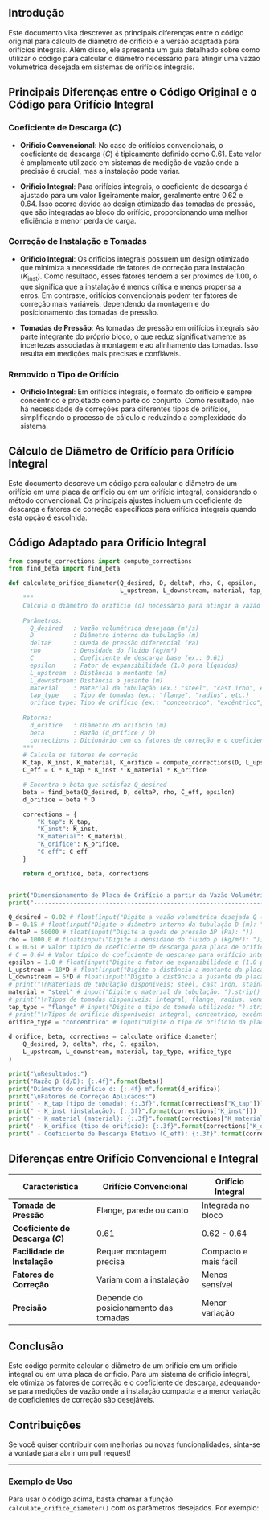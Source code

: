 ## Introdução

Este documento visa descrever as principais diferenças entre o código original para cálculo de diâmetro de orifício e a versão adaptada para orifícios integrais. Além disso, ele apresenta um guia detalhado sobre como utilizar o código para calcular o diâmetro necessário para atingir uma vazão volumétrica desejada em sistemas de orifícios integrais.

## Principais Diferenças entre o Código Original e o Código para Orifício Integral

### Coeficiente de Descarga ($C$)

- **Orifício Convencional**: No caso de orifícios convencionais, o coeficiente de descarga ($C$) é tipicamente definido como $0.61$. Este valor é amplamente utilizado em sistemas de medição de vazão onde a precisão é crucial, mas a instalação pode variar.
  
- **Orifício Integral**: Para orifícios integrais, o coeficiente de descarga é ajustado para um valor ligeiramente maior, geralmente entre $0.62$ e $0.64$. Isso ocorre devido ao design otimizado das tomadas de pressão, que são integradas ao bloco do orifício, proporcionando uma melhor eficiência e menor perda de carga.

### Correção de Instalação e Tomadas

- **Orifício Integral**: Os orifícios integrais possuem um design otimizado que minimiza a necessidade de fatores de correção para instalação ($K_{\text{inst}}$). Como resultado, esses fatores tendem a ser próximos de $1.00$, o que significa que a instalação é menos crítica e menos propensa a erros. Em contraste, orifícios convencionais podem ter fatores de correção mais variáveis, dependendo da montagem e do posicionamento das tomadas de pressão.
  
- **Tomadas de Pressão**: As tomadas de pressão em orifícios integrais são parte integrante do próprio bloco, o que reduz significativamente as incertezas associadas à montagem e ao alinhamento das tomadas. Isso resulta em medições mais precisas e confiáveis.

### Removido o Tipo de Orifício

- **Orifício Integral**: Em orifícios integrais, o formato do orifício é sempre concêntrico e projetado como parte do conjunto. Como resultado, não há necessidade de correções para diferentes tipos de orifícios, simplificando o processo de cálculo e reduzindo a complexidade do sistema.

## Cálculo de Diâmetro de Orifício para Orifício Integral

Este documento descreve um código para calcular o diâmetro de um orifício em uma placa de orifício ou em um orifício integral, considerando o método convencional. Os principais ajustes incluem um coeficiente de descarga e fatores de correção específicos para orifícios integrais quando esta opção é escolhida.

## Código Adaptado para Orifício Integral

```python
from compute_corrections import compute_corrections
from find_beta import find_beta

def calculate_orifice_diameter(Q_desired, D, deltaP, rho, C, epsilon,
                               L_upstream, L_downstream, material, tap_type ="integral", orifice_type ="integral"):
    """
    Calcula o diâmetro do orifício (d) necessário para atingir a vazão volumétrica desejada.
    
    Parâmetros:
      Q_desired   : Vazão volumétrica desejada (m³/s)
      D           : Diâmetro interno da tubulação (m)
      deltaP      : Queda de pressão diferencial (Pa)
      rho         : Densidade do fluido (kg/m³)
      C           : Coeficiente de descarga base (ex.: 0.61)
      epsilon     : Fator de expansibilidade (1.0 para líquidos)
      L_upstream  : Distância a montante (m)
      L_downstream: Distância a jusante (m)
      material    : Material da tubulação (ex.: "steel", "cast iron", etc.)      
      tap_type    : Tipo de tomadas (ex.: "flange", "radius", etc.)
      orifice_type: Tipo de orifício (ex.: "concentrico", "excêntrico", "segmental", "conica", "bordo")
    
    Retorna:
      d_orifice   : Diâmetro do orifício (m)
      beta        : Razão (d_orifice / D)
      corrections : Dicionário com os fatores de correção e o coeficiente efetivo.
    """
    # Calcula os fatores de correção
    K_tap, K_inst, K_material, K_orifice = compute_corrections(D, L_upstream, L_downstream, material, tap_type, orifice_type)
    C_eff = C * K_tap * K_inst * K_material * K_orifice

    # Encontra o beta que satisfaz Q_desired
    beta = find_beta(Q_desired, D, deltaP, rho, C_eff, epsilon)
    d_orifice = beta * D

    corrections = {
        "K_tap": K_tap,
        "K_inst": K_inst,
        "K_material": K_material,
        "K_orifice": K_orifice,
        "C_eff": C_eff
    }

    return d_orifice, beta, corrections


print("Dimensionamento de Placa de Orifício a partir da Vazão Volumétrica Desejada")
print("-----------------------------------------------------------------------")

Q_desired = 0.02 # float(input("Digite a vazão volumétrica desejada Q (Nm³/s): "))
D = 0.15 # float(input("Digite o diâmetro interno da tubulação D (m): "))
deltaP = 50000 # float(input("Digite a queda de pressão ΔP (Pa): "))
rho = 1000.0 # float(input("Digite a densidade do fluido ρ (kg/m³): "))
C = 0.61 # Valor típico do coeficiente de descarga para placa de orifício
# C = 0.64 # Valor típico do coeficiente de descarga para orifício integral 
epsilon = 1.0 # float(input("Digite o fator de expansibilidade ε (1.0 para líquidos): "))
L_upstream = 10*D # float(input("Digite a distância a montante da placa (m): "))
L_downstream = 5*D # float(input("Digite a distância a jusante da placa (m): "))
# print("\nMateriais de tubulação disponíveis: steel, cast iron, stainless steel, plastic, copper")
material = "steel" # input("Digite o material da tubulação: ").strip()
# print("\nTipos de tomadas disponíveis: integral, flange, radius, vena, corner, pipe")
tap_type = "flange" # input("Digite o tipo de tomada utilizado: ").strip()
# print("\nTipos de orifício disponíveis: integral, concentrico, excêntrico, segmental, conica, bordo")
orifice_type = "concentrico" # input("Digite o tipo de orifício da placa: ").strip()
        
d_orifice, beta, corrections = calculate_orifice_diameter(
    Q_desired, D, deltaP, rho, C, epsilon,
    L_upstream, L_downstream, material, tap_type, orifice_type
)

print("\nResultados:")
print("Razão β (d/D): {:.4f}".format(beta))
print("Diâmetro do orifício d: {:.4f} m".format(d_orifice))
print("\nFatores de Correção Aplicados:")
print(" - K_tap (tipo de tomada): {:.3f}".format(corrections["K_tap"]))
print(" - K_inst (instalação): {:.3f}".format(corrections["K_inst"]))
print(" - K_material (material): {:.3f}".format(corrections["K_material"]))
print(" - K_orifice (tipo de orifício): {:.3f}".format(corrections["K_orifice"]))
print(" - Coeficiente de Descarga Efetivo (C_eff): {:.3f}".format(corrections["C_eff"]))

```

## Diferenças entre Orifício Convencional e Integral

| Característica          | Orifício Convencional      | Orifício Integral |
|------------------------|--------------------------|-------------------|
| **Tomada de Pressão**  | Flange, parede ou canto  | Integrada no bloco |
| **Coeficiente de Descarga ($C$)** | 0.61 | 0.62 - 0.64 |
| **Facilidade de Instalação** | Requer montagem precisa | Compacto e mais fácil |
| **Fatores de Correção** | Variam com a instalação | Menos sensível |
| **Precisão** | Depende do posicionamento das tomadas | Menor variação |

## Conclusão

Este código permite calcular o diâmetro de um orifício em um orifício integral ou em uma placa de orifício. Para um sistema de orifício integral, ele otimiza os fatores de correção e o coeficiente de descarga, adequando-se para medições de vazão onde a instalação compacta e a menor variação de coeficientes de correção são desejáveis.

## Contribuições

Se você quiser contribuir com melhorias ou novas funcionalidades, sinta-se à vontade para abrir um pull request!

---

### Exemplo de Uso

Para usar o código acima, basta chamar a função `calculate_orifice_diameter()` com os parâmetros desejados. Por exemplo:


